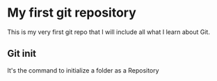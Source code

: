 # My first git repository

This is my very first git repo that I will include all what I learn about Git.

## Git init

It's the command to initialize a folder as a Repository
